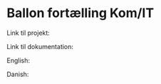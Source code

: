 Ballon fortælling Kom/IT
=============================

Link til projekt:

Link til dokumentation:

English:

Danish:
